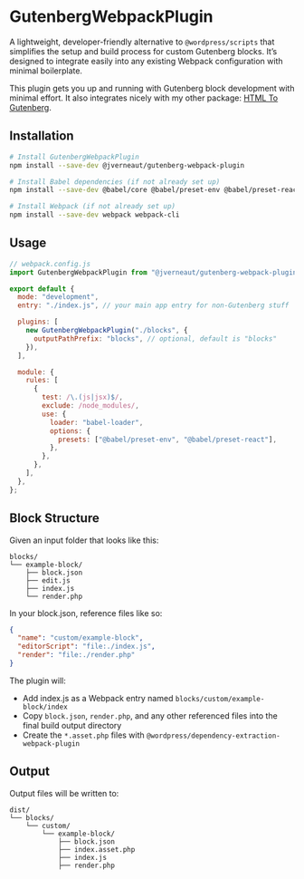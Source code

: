 # GutenbergWebpackPlugin

A lightweight, developer-friendly alternative to `@wordpress/scripts` that simplifies the setup and build process for custom Gutenberg blocks. It’s designed to integrate easily into any existing Webpack configuration with minimal boilerplate.

This plugin gets you up and running with Gutenberg block development with minimal effort. It also integrates nicely with my other package: [HTML To Gutenberg](https://github.com/jverneaut/html-to-gutenberg).

## Installation

```sh
# Install GutenbergWebpackPlugin
npm install --save-dev @jverneaut/gutenberg-webpack-plugin

# Install Babel dependencies (if not already set up)
npm install --save-dev @babel/core @babel/preset-env @babel/preset-react babel-loader

# Install Webpack (if not already set up)
npm install --save-dev webpack webpack-cli
```

## Usage

```js
// webpack.config.js
import GutenbergWebpackPlugin from "@jverneaut/gutenberg-webpack-plugin";

export default {
  mode: "development",
  entry: "./index.js", // your main app entry for non-Gutenberg stuff

  plugins: [
    new GutenbergWebpackPlugin("./blocks", {
      outputPathPrefix: "blocks", // optional, default is "blocks"
    }),
  ],

  module: {
    rules: [
      {
        test: /\.(js|jsx)$/,
        exclude: /node_modules/,
        use: {
          loader: "babel-loader",
          options: {
            presets: ["@babel/preset-env", "@babel/preset-react"],
          },
        },
      },
    ],
  },
};
```

## Block Structure

Given an input folder that looks like this:

```
blocks/
└── example-block/
    ├── block.json
    ├── edit.js
    ├── index.js
    └── render.php
```

In your block.json, reference files like so:

```json
{
  "name": "custom/example-block",
  "editorScript": "file:./index.js",
  "render": "file:./render.php"
}
```

The plugin will:

- Add index.js as a Webpack entry named `blocks/custom/example-block/index`
- Copy `block.json`, `render.php`, and any other referenced files into the final build output directory
- Create the `*.asset.php` files with `@wordpress/dependency-extraction-webpack-plugin`

## Output

Output files will be written to:

```
dist/
└── blocks/
    └── custom/
        └── example-block/
            ├── block.json
            ├── index.asset.php
            ├── index.js
            ├── render.php
```
